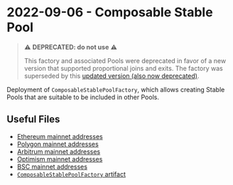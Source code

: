 # 2022-09-06 - Composable Stable Pool

> ⚠️ **DEPRECATED: do not use** ⚠️
>
> This factory and associated Pools were deprecated in favor of a new version that supported proportional joins and exits. The factory was superseded by this [updated version (also now deprecated)](../20221122-composable-stable-pool-v2).

Deployment of `ComposableStablePoolFactory`, which allows creating Stable Pools that are suitable to be included in other Pools.

## Useful Files

- [Ethereum mainnet addresses](./output/mainnet.json)
- [Polygon mainnet addresses](./output/polygon.json)
- [Arbitrum mainnet addresses](./output/arbitrum.json)
- [Optimism mainnet addresses](./output/optimism.json)
- [BSC mainnet addresses](./output/bsc.json)
- [`ComposableStablePoolFactory` artifact](./artifact/ComposableStablePoolFactory.json)
